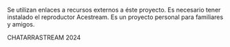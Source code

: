 Se utilizan enlaces a recursos externos
a éste proyecto.
Es necesario tener instalado el reproductor 
Acestream.
Es un proyecto personal para familiares y amigos.

CHATARRASTREAM 2024
